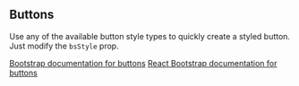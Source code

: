 ## Buttons

Use any of the available button style types to quickly create a styled button. Just modify the `bsStyle` prop.

[Bootstrap documentation for buttons][bootstrap docs]
[React Bootstrap documentation for buttons][react docs]


[bootstrap docs]: http://getbootstrap.com/css/#buttons
[react docs]: http://react-bootstrap.github.io/components.html#buttons
